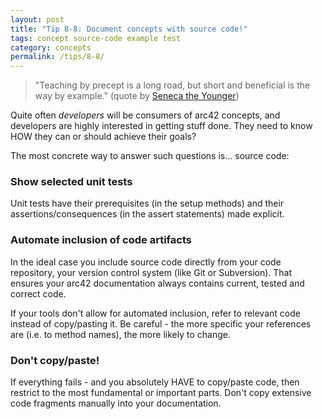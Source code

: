 ```yaml
---
layout: post
title: "Tip 8-8: Document concepts with source code!"
tags: concept source-code example test
category: concepts
permalink: /tips/8-8/
---
```

>"Teaching by precept is a long road, but short and beneficial is the way by example."
(quote by <a target="_blank" rel="noopener noreferrer nofollow" href="https://en.wikiquote.org/wiki/Seneca_the_Younger">Seneca the Younger</a>)

Quite often _developers_ will be consumers of arc42 concepts, and developers are
highly interested in getting stuff done. They need to know HOW they can or should
achieve their goals?

The most concrete way to answer such questions is... source code:

### Show selected unit tests
Unit tests have their prerequisites (in the setup methods) and their
assertions/consequences (in the assert statements) made explicit.

### Automate inclusion of code artifacts
 In the ideal case you include source code directly from your code repository,
your version control system (like Git or Subversion). That ensures your arc42
documentation always contains current, tested and correct code.

If your tools don't allow for automated inclusion, refer to relevant code
instead of copy/pasting it. Be careful - the more specific your references are
(i.e. to method names), the more likely to change.

### Don't copy/paste!

If everything fails - and you absolutely HAVE to copy/paste code, then
restrict to the most fundamental or important parts. Don't copy extensive
code fragments manually into your documentation.
